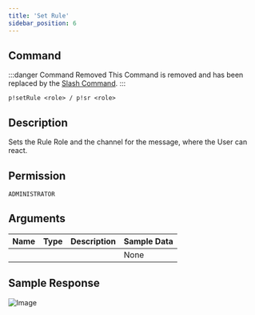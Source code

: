 ```yaml
---
title: 'Set Rule'
sidebar_position: 6
---
```


## Command
:::danger Command Removed
This Command is removed and has been replaced by the [Slash Command](../../admins/rules).
:::
```
p!setRule <role> / p!sr <role>
```

## Description
Sets the Rule Role and the channel for the message, where the User can react.

## Permission
`ADMINISTRATOR`

## Arguments
| Name | Type | Description | Sample Data |
| ---- | ---- | ----------- | ----------- |
|  |  |  | None |

## Sample Response
![Image](https://cdn.herrtxbias.net/Discord_37W4IYmE46.png)
